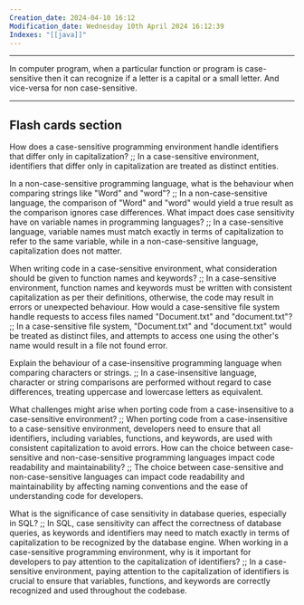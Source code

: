 ```yaml
---
Creation_date: 2024-04-10 16:12
Modification_date: Wednesday 10th April 2024 16:12:39
Indexes: "[[java]]"
---
```


----
 
In computer program, when a particular function or program is case-sensitive then it can recognize if a letter is a capital or a small letter.
And vice-versa for non case-sensitive. 





---
## Flash cards section

How does a case-sensitive programming environment handle identifiers that differ only in capitalization? ;; In a case-sensitive environment, identifiers that differ only in capitalization are treated as distinct entities.
<!--SR:!2024-05-06,1,226-->
In a non-case-sensitive programming language, what is the behaviour when comparing strings like "Word" and "word"? ;; In a non-case-sensitive language, the comparison of "Word" and "word" would yield a true result as the comparison ignores case differences.
What impact does case sensitivity have on variable names in programming languages? ;; In a case-sensitive language, variable names must match exactly in terms of capitalization to refer to the same variable, while in a non-case-sensitive language, capitalization does not matter.
<!--SR:!2024-05-06,1,226-->
When writing code in a case-sensitive environment, what consideration should be given to function names and keywords? ;; In a case-sensitive environment, function names and keywords must be written with consistent capitalization as per their definitions, otherwise, the code may result in errors or unexpected behaviour.
How would a case-sensitive file system handle requests to access files named "Document.txt" and "document.txt"? ;; In a case-sensitive file system, "Document.txt" and "document.txt" would be treated as distinct files, and attempts to access one using the other's name would result in a file not found error.
<!--SR:!2024-05-06,1,230-->
Explain the behaviour of a case-insensitive programming language when comparing characters or strings. ;; In a case-insensitive language, character or string comparisons are performed without regard to case differences, treating uppercase and lowercase letters as equivalent.
<!--SR:!2024-05-06,1,226-->
What challenges might arise when porting code from a case-insensitive to a case-sensitive environment? ;; When porting code from a case-insensitive to a case-sensitive environment, developers need to ensure that all identifiers, including variables, functions, and keywords, are used with consistent capitalization to avoid errors.
How can the choice between case-sensitive and non-case-sensitive programming languages impact code readability and maintainability? ;; The choice between case-sensitive and non-case-sensitive languages can impact code readability and maintainability by affecting naming conventions and the ease of understanding code for developers.
<!--SR:!2024-05-06,1,230-->
What is the significance of case sensitivity in database queries, especially in SQL? ;; In SQL, case sensitivity can affect the correctness of database queries, as keywords and identifiers may need to match exactly in terms of capitalization to be recognized by the database engine.
When working in a case-sensitive programming environment, why is it important for developers to pay attention to the capitalization of identifiers? ;; In a case-sensitive environment, paying attention to the capitalization of identifiers is crucial to ensure that variables, functions, and keywords are correctly recognized and used throughout the codebase.
<!--SR:!2024-05-06,1,226-->